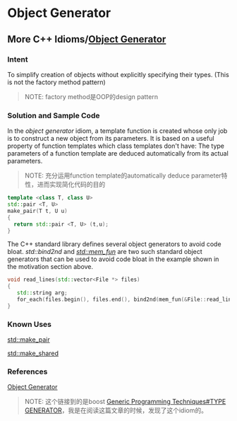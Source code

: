# Object Generator



## More C++ Idioms/[Object Generator](https://en.wikibooks.org/wiki/More_C%2B%2B_Idioms/Object_Generator)

### Intent

To simplify creation of objects without explicitly specifying their types. (This is not the factory method pattern)

> NOTE: factory method是OOP的design pattern



### Solution and Sample Code

In the *object generator* idiom, a template function is created whose only job is to construct a new object from its parameters. It is based on a useful property of function templates which class templates don't have: The type parameters of a function template are deduced automatically from its actual parameters. 

> NOTE: 充分运用function template的automatically deduce parameter特性，进而实现简化代码的目的

```c++
template <class T, class U>
std::pair <T, U> 
make_pair(T t, U u)
{
  return std::pair <T, U> (t,u);
}
```

The C++ standard library defines several object generators to avoid code bloat. *std::bind2nd* and [*std::mem_fun*](https://en.cppreference.com/w/cpp/utility/functional/mem_fun) are two such standard object generators that can be used to avoid code bloat in the example shown in the motivation section above.

```c++
void read_lines(std::vector<File *> files)
{
   std::string arg;
   for_each(files.begin(), files.end(), bind2nd(mem_fun(&File::read_line), arg));
}
```

### Known Uses

[std::make_pair](https://en.cppreference.com/w/cpp/utility/pair/make_pair)

[std::make_shared](https://en.cppreference.com/w/cpp/memory/shared_ptr/make_shared)



### References

[Object Generator](http://www.boost.org/community/generic_programming.html#object_generator)

> NOTE: 这个链接到的是boost [Generic Programming Techniques#TYPE GENERATOR](https://www.boost.org/community/generic_programming.html#type_generator)，我是在阅读这篇文章的时候，发现了这个idiom的。

